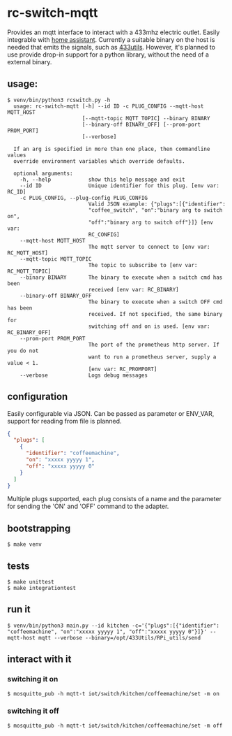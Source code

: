 # rc-switch-mqtt

Provides an mqtt interface to interact with a 433mhz electric outlet. Easily integrable with [home assistant](https://www.home-assistant.io). Currently a suitable binary on the host is needed that emits the signals, such as [433utils](https://github.com/ninjablocks/433Utils). However, it's planned to use provide drop-in support for a python library, without the need of a external binary. 

## usage:
```
$ venv/bin/python3 rcswitch.py -h                                                                                                                                      
  usage: rc-switch-mqtt [-h] --id ID -c PLUG_CONFIG --mqtt-host MQTT_HOST
                        [--mqtt-topic MQTT_TOPIC] --binary BINARY
                        [--binary-off BINARY_OFF] [--prom-port PROM_PORT]
                        [--verbose]
  
  If an arg is specified in more than one place, then commandline values
  override environment variables which override defaults.
  
  optional arguments:
    -h, --help            show this help message and exit
    --id ID               Unique identifier for this plug. [env var: RC_ID]
    -c PLUG_CONFIG, --plug-config PLUG_CONFIG
                          Valid JSON example: {"plugs":[{"identifier":
                          "coffee_switch", "on":"binary arg to switch on",
                          "off":"binary arg to switch off"}]} [env var:
                          RC_CONFIG]
    --mqtt-host MQTT_HOST
                          The mqtt server to connect to [env var: RC_MQTT_HOST]
    --mqtt-topic MQTT_TOPIC
                          The topic to subscribe to [env var: RC_MQTT_TOPIC]
    --binary BINARY       The binary to execute when a switch cmd has been
                          received [env var: RC_BINARY]
    --binary-off BINARY_OFF
                          The binary to execute when a switch OFF cmd has been
                          received. If not specified, the same binary for
                          switching off and on is used. [env var: RC_BINARY_OFF]
    --prom-port PROM_PORT
                          The port of the prometheus http server. If you do not
                          want to run a prometheus server, supply a value < 1.
                          [env var: RC_PROMPORT]
    --verbose             Logs debug messages
```

## configuration
Easily configurable via JSON. Can be passed as parameter or ENV_VAR, support for reading from file is planned. 
```json
{
  "plugs": [
    {
      "identifier": "coffeemachine",
      "on": "xxxxx yyyyy 1",
      "off": "xxxxx yyyyy 0"
    }
  ]
}
```

Multiple plugs supported, each plug consists of a name and the parameter for sending the 'ON' and 'OFF' command to the adapter. 

## bootstrapping
```
$ make venv
```

## tests
```
$ make unittest
$ make integrationtest
```

## run it
```
$ venv/bin/python3 main.py --id kitchen -c='{"plugs":[{"identifier": "coffeemachine", "on":"xxxxx yyyyy 1", "off":"xxxxx yyyyy 0"}]}' --mqtt-host mqtt --verbose --binary=/opt/433Utils/RPi_utils/send
```

## interact with it

### switching it on
```
$ mosquitto_pub -h mqtt-t iot/switch/kitchen/coffeemachine/set -m on
```

### switching it off
```
$ mosquitto_pub -h mqtt-t iot/switch/kitchen/coffeemachine/set -m off
```
